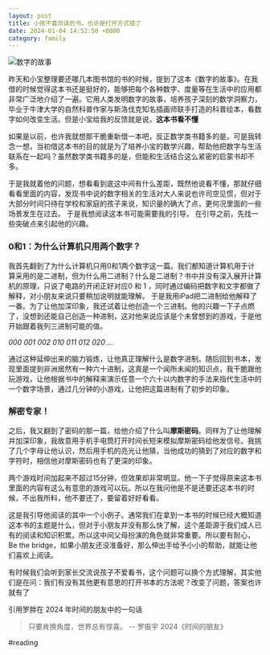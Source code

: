 ```yaml
---
layout: post
title: 小孩不喜欢读的书，也许是打开方式错了
date: 2024-01-04 14:52:50 +0800
category: family
---
```

![数字的故事](https://img3.doubanio.com/view/subject/s/public/s34037283.jpg)

昨天和小宝整理要还哪几本图书馆的书的时候，提到了这本《数字的故事》。在我借的时候觉得这本书还是挺好的，能够把每个各种数字、度量等在生活中的应用都非常广泛地介绍了一遍。它用人类发明数字的故事，培养孩子深刻的数学洞察力，毕业于牛津大学的自然科普作家与斯洛伐克知名插画师联手打造的科普绘本，看数字如何改变生活。但是小宝给我的反馈就是说，**这本书看不懂** 

如果是以前，也许我就想那干脆重新借一本吧，反正数学类书籍多的是。可是我转念一想，当初借这本书的目的就是为了培养小宝的数学兴趣，帮助他把数字与生活联系在一起吗？虽然数学类书籍多的是，但能和生活结合这么紧密的启蒙书却不多。

于是我就着他的问题，想看看到底这中间有什么差距，既然他说看不懂，那就仔细看看里面的内容，发现书中说的数字相关的生活对大人来说也许司空见惯，但对于大部分时间只待在学校和家庭的孩子来说，知识量的确大了点，更何况里面的一些场景发生在过去。 于是我想阅读这本书可能需要我的引导。 在引导之前，先找一些突破点来引起他的兴趣。

### 0和1：为什么计算机只用两个数字？

我首先翻到了为什么计算机只用0和1两个数字这一篇。我们都知道计算机用于计算采用的是二进制，但为什么用二进制？什么是二进制？书中并没有深入展开计算机的原理，只说了电路的开闭正好对应0 和 1 ，同时通过编码把数字和文字都做了解释，对小朋友来说只要稍加说明就能理解。 于是我用iPad把二进制给他解释了一番。为了让他加深印象，我还试着让他创造一个三进制。他的兴趣一下子点燃了，没想到还能自己创造一种进制，这对他来说应该是个未曾想到的游戏，于是他开始跟着我列三进制可能的值。

*000
001
002
010
011
012
020
…*

通过这种延伸出来的脑力锻炼，让他真正理解什么是数字进制。随后回到书本，发现里面提到非洲居然有一种六十进制，这真是一个闻所未闻的知识点，我干脆跟他玩游戏，让他根据书中的解释来演示任意一个六十以内数字的手法来指代生活中的一个数字场景，通过几分钟的小游戏，让他把这篇进制有了初步的印象。

### 解密专家！

之后，我又翻到了密码的那一篇，给他介绍了什么叫**摩斯密码**。同样为了让他理解并加深印象，我故意用手机手电筒打开时间长短来模拟摩斯密码给他发信号。我挑了几个字母让他认识，然后用手机的亮光让他猜，当他成功的猜到了对应的数字和字符时，相信他对摩斯密码也有了更深的印象。

两个游戏时间加起来不超过15分钟，但效果却非常明显。他一下子觉得原来这本书里面的内容有这么有意思的游戏可以玩。所以在我问他是不是还要还这本书的时候，不出我所料，他不要还了，要留着好好看看。

这是我引导他阅读的其中一个小例子。通常我们在拿到一本书的时候已经大概知道这本书的主题是什么，但对于小朋友并没有那么快了解，这个差距源于我们成人已有的阅读和知识积累。所以这中间父母扮演的角色就非常重要。所以要有耐心，Be the bridge，如果小朋友还没准备好，那么伸出手给予小小的帮助，就能让他们喜欢上阅读。

有时候我们会听到家长交流说孩子不爱看书，这个问题可以换个方式理解，其实他们是在问：我们有没有其他更有意思的打开书本的方法呢？改变了问题，答案也许就有了

引用罗胖在 2024 年时间的朋友中的一句话

> 只要肯换角度，世界总有惊喜。  -- 罗振宇 2024《时间的朋友》

#reading 